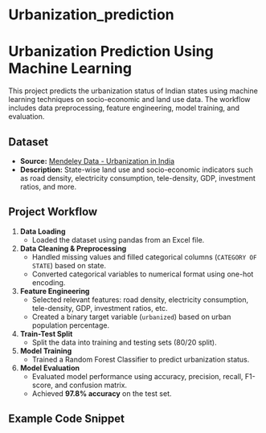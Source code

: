 # Urbanization_prediction
# Urbanization Prediction Using Machine Learning

This project predicts the urbanization status of Indian states using machine learning techniques on socio-economic and land use data. The workflow includes data preprocessing, feature engineering, model training, and evaluation.

## Dataset

- **Source:** [Mendeley Data - Urbanization in India](https://data.mendeley.com/datasets/586r25nts5/1)
- **Description:** State-wise land use and socio-economic indicators such as road density, electricity consumption, tele-density, GDP, investment ratios, and more.

## Project Workflow

1. **Data Loading**
    - Loaded the dataset using pandas from an Excel file.
2. **Data Cleaning & Preprocessing**
    - Handled missing values and filled categorical columns (`CATEGORY OF STATE`) based on state.
    - Converted categorical variables to numerical format using one-hot encoding.
3. **Feature Engineering**
    - Selected relevant features: road density, electricity consumption, tele-density, GDP, investment ratios, etc.
    - Created a binary target variable (`urbanized`) based on urban population percentage.
4. **Train-Test Split**
    - Split the data into training and testing sets (80/20 split).
5. **Model Training**
    - Trained a Random Forest Classifier to predict urbanization status.
6. **Model Evaluation**
    - Evaluated model performance using accuracy, precision, recall, F1-score, and confusion matrix.
    - Achieved **97.8% accuracy** on the test set.

## Example Code Snippet

